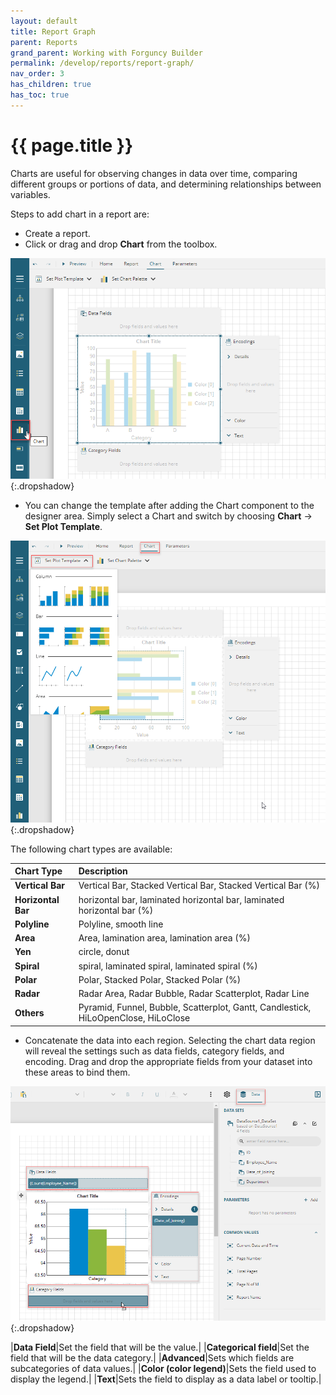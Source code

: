```yaml
---
layout: default
title: Report Graph
parent: Reports
grand_parent: Working with Forguncy Builder
permalink: /develop/reports/report-graph/
nav_order: 3
has_children: true
has_toc: true
---
```


# {{ page.title }}

Charts are useful for observing changes in data over time, comparing different groups or portions of data, and determining relationships between variables.

Steps to add chart in a report are:

- Create a report.
- Click or drag and drop **Chart** from the toolbox.

![report-add-chart](/assets/images/product-images/report-add-chart.png)
{:.dropshadow}

- You can change the template after adding the Chart component to the designer area. Simply select a Chart and switch by choosing **Chart** → **Set Plot Template**.

![report-switch-chart](/assets/images/product-images/report-switch-chart.png)
{:.dropshadow}

The following chart types are available:

|Chart Type|Description|
|:--|:--|
|**Vertical Bar**|Vertical Bar, Stacked Vertical Bar, Stacked Vertical Bar (%)|
|**Horizontal Bar**|horizontal bar, laminated horizontal bar, laminated horizontal bar (%)|
|**Polyline**|Polyline, smooth line|
|**Area**|Area, lamination area, lamination area (%)|
|**Yen**|circle, donut|
|**Spiral**|spiral, laminated spiral, laminated spiral (%)|
|**Polar**|Polar, Stacked Polar, Stacked Polar (%)|
|**Radar**|Radar Area, Radar Bubble, Radar Scatterplot, Radar Line|
|**Others**|Pyramid, Funnel, Bubble, Scatterplot, Gantt, Candlestick, HiLoOpenClose, HiLoClose|

- Concatenate the data into each region. Selecting the chart data region will reveal the settings such as data fields, category fields, and encoding. Drag and drop the appropriate fields from your dataset into these areas to bind them.

![report-charts-concatenate-data](/assets/images/product-images/report-charts-concatenate-data.png)
{:.dropshadow}

|**Data Field**|Set the field that will be the value.|
|**Categorical field**|Set the field that will be the data category.|
|**Advanced**|Sets which fields are subcategories of data values.|
|**Color (color legend)**|Sets the field used to display the legend.|
|**Text**|Sets the field to display as a data label or tooltip.|